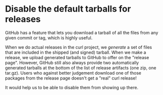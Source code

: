 # Disable the default tarballs for releases

GitHub has a feature that lets you download a tarball of all the files from
any given commit or tag, which is highly useful.

When we do actual releases in the curl project, we *generate* a set of files
that are included in the shipped (and signed) tarball. When we make a release,
we upload generated tarballs to GitHub to offer on the "release
page". However, GitHub still also always provide two automatically generated
tarballs at the bottom of the list of release artifacts (one zip, one tar.gz).
Users who against better judgement download one of those packages from the release
page doesn't get a "real" curl release!

It would help us to be able to disable them from showing up there.
